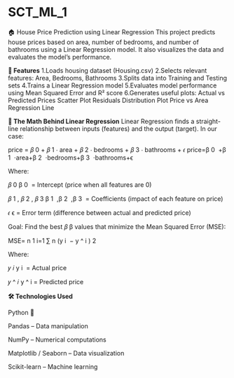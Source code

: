 # SCT_ML_1
🏠 House Price Prediction using Linear Regression
This project predicts house prices based on area, number of bedrooms, and number of bathrooms using a Linear Regression model. It also visualizes the data and evaluates the model’s performance.

**📌 Features**
1.Loads housing dataset (Housing.csv)
2.Selects relevant features: Area, Bedrooms, Bathrooms
3.Splits data into Training and Testing sets
4.Trains a Linear Regression model
5.Evaluates model performance using Mean Squared Error and R² score
6.Generates useful plots:
Actual vs Predicted Prices Scatter Plot
Residuals Distribution Plot
Price vs Area Regression Line

**📐 The Math Behind Linear Regression**
Linear Regression finds a straight-line relationship between inputs (features) and the output (target).
In our case:

price =
𝛽
0
+
𝛽
1
⋅
area
+
𝛽
2
⋅
bedrooms
+
𝛽
3
⋅
bathrooms
+
𝜖
price=β 
0
​
 +β 
1
​
 ⋅area+β 
2
​
 ⋅bedrooms+β 
3
​
 ⋅bathrooms+ϵ

Where:

𝛽
0
β 
0
​
  = Intercept (price when all features are 0)

𝛽
1
,
𝛽
2
,
𝛽
3
β 
1
​
 ,β 
2
​
 ,β 
3
​
  = Coefficients (impact of each feature on price)

𝜖
ϵ = Error term (difference between actual and predicted price)

Goal: Find the best 
𝛽
β values that minimize the Mean Squared Error (MSE):

MSE= 
n
1
​i=1
∑
n
​(y 
i
​ − 
y
^
​i
​) 
2
 
Where:

𝑦
𝑖
y 
i
​ = Actual price

𝑦
^
𝑖
y
^
​i
​= Predicted price

**🛠 Technologies Used**

Python 🐍

Pandas – Data manipulation

NumPy – Numerical computations

Matplotlib / Seaborn – Data visualization

Scikit-learn – Machine learning
